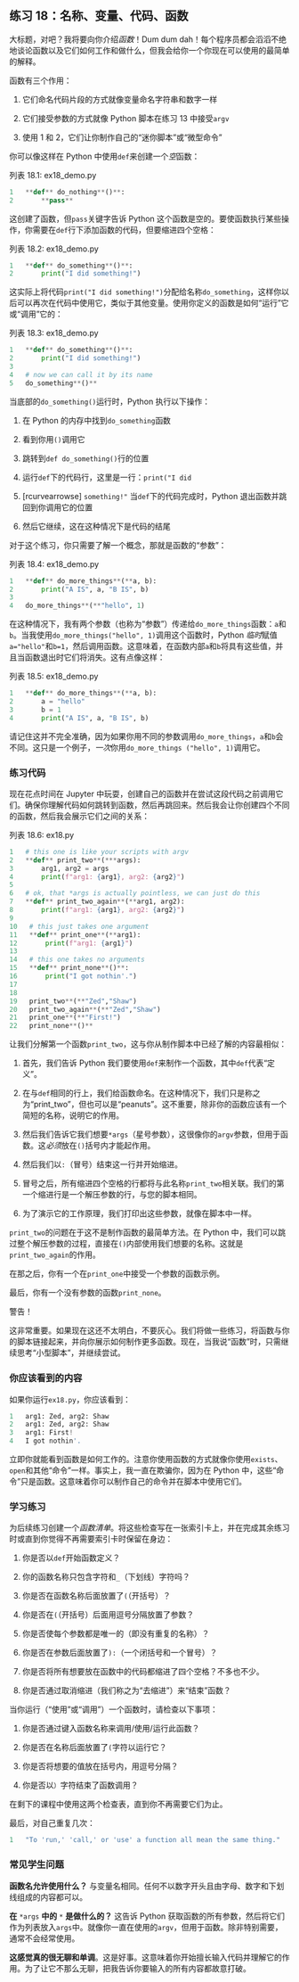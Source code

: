 ## 练习 18：名称、变量、代码、函数

大标题，对吧？我将要向你介绍*函数*！Dum dum dah！每个程序员都会滔滔不绝地谈论函数以及它们如何工作和做什么，但我会给你一个你现在可以使用的最简单的解释。

函数有三个作用：

1.  它们命名代码片段的方式就像变量命名字符串和数字一样

2.  它们接受参数的方式就像 Python 脚本在练习 13 中接受`argv`

3.  使用 1 和 2，它们让你制作自己的“迷你脚本”或“微型命令”

你可以像这样在 Python 中使用`def`来创建一个*空*函数：

列表 18.1: ex18_demo.py

```py
1   **def** do_nothing**()**:
2       **pass**
```

这创建了函数，但`pass`关键字告诉 Python 这个函数是空的。要使函数执行某些操作，你需要在`def`行下添加函数的代码，但要缩进四个空格：

列表 18.2: ex18_demo.py

```py
1   **def** do_something**()**:
2       print("I did something!")
```

这实际上将代码`print("I did something!")`分配给名称`do_something`，这样你以后可以再次在代码中使用它，类似于其他变量。使用你定义的函数是如何“运行”它或“调用”它的：

列表 18.3: ex18_demo.py

```py
1   **def** do_something**()**:
2       print("I did something!")
3
4   # now we can call it by its name
5   do_something**()**
```

当底部的`do_something()`运行时，Python 执行以下操作：

1.  在 Python 的内存中找到`do_something`函数

2.  看到你用`()`调用它

3.  跳转到`def do_something()`行的位置

4.  运行`def`下的代码行，这里是一行：`print("I did`

5.  [rcurvearrowse] `something!"` 当`def`下的代码完成时，Python 退出函数并跳回到你调用它的位置

6.  然后它继续，这在这种情况下是代码的结尾

对于这个练习，你只需要了解一个概念，那就是函数的“参数”：

列表 18.4: ex18_demo.py

```py
1   **def** do_more_things**(**a, b):
2       print("A IS", a, "B IS", b)
3
4   do_more_things**(**"hello", 1)
```

在这种情况下，我有两个参数（也称为“参数”）传递给`do_more_things`函数：`a`和`b`。当我使用`do_more_things("hello", 1)`调用这个函数时，Python *临时*赋值`a="hello"`和`b=1`，然后调用函数。这意味着，在函数内部`a`和`b`将具有这些值，并且当函数退出时它们将消失。这有点像这样：

列表 18.5: ex18_demo.py

```py
1   **def** do_more_things**(**a, b):
2       a = "hello"
3       b = 1
4       print("A IS", a, "B IS", b)
```

请记住这并不完全准确，因为如果你用不同的参数调用`do_more_things`，`a`和`b`会不同。这只是一个例子，*一次*你用`do_more_things ("hello", 1)`调用它。

### 练习代码

现在花点时间在 Jupyter 中玩耍，创建自己的函数并在尝试这段代码之前调用它们。确保你理解代码如何跳转到函数，然后再跳回来。然后我会让你创建四个不同的函数，然后我会展示它们之间的关系：

列表 18.6: ex18.py

```py
1   # this one is like your scripts with argv
2   **def** print_two**(***args):
3       arg1, arg2 = args
4       print(f"arg1: {arg1}, arg2: {arg2}")
5
6   # ok, that *args is actually pointless, we can just do this
7   **def** print_two_again**(**arg1, arg2):
8       print(f"arg1: {arg1}, arg2: {arg2}")
9
10   # this just takes one argument
11   **def** print_one**(**arg1):
12       print(f"arg1: {arg1}")
13
14   # this one takes no arguments
15   **def** print_none**()**:
16       print("I got nothin'.")
17
18
19   print_two**(**"Zed","Shaw")
20   print_two_again**(**"Zed","Shaw")
21   print_one**(**"First!")
22   print_none**()**
```

让我们分解第一个函数`print_two`，这与你从制作脚本中已经了解的内容最相似：

1.  首先，我们告诉 Python 我们要使用`def`来制作一个函数，其中`def`代表“定义”。

2.  在与`def`相同的行上，我们给函数命名。在这种情况下，我们只是称之为“print_two”，但也可以是“peanuts”。这不重要，除非你的函数应该有一个简短的名称，说明它的作用。

3.  然后我们告诉它我们想要`*args`（星号参数），这很像你的`argv`参数，但用于函数。这*必须*放在`()`括号内才能起作用。

4.  然后我们以`:`（冒号）结束这一行并开始缩进。

5.  冒号之后，所有缩进四个空格的行都将与此名称`print_two`相关联。我们的第一个缩进行是一个解压参数的行，与您的脚本相同。

6.  为了演示它的工作原理，我们打印出这些参数，就像在脚本中一样。

`print_two`的问题在于这不是制作函数的最简单方法。在 Python 中，我们可以跳过整个解压参数的过程，直接在`()`内部使用我们想要的名称。这就是`print_two_again`的作用。

在那之后，你有一个在`print_one`中接受一个参数的函数示例。

最后，你有一个没有参数的函数`print_none`。

警告！

这非常重要。如果现在这还不太明白，不要灰心。我们将做一些练习，将函数与你的脚本链接起来，并向你展示如何制作更多函数。现在，当我说“函数”时，只需继续思考“小型脚本”，并继续尝试。

### 你应该看到的内容

如果你运行`ex18.py`，你应该看到：

```py
1   arg1: Zed, arg2: Shaw
2   arg1: Zed, arg2: Shaw
3   arg1: First!
4   I got nothin'.
```

立即你就能看到函数是如何工作的。注意你使用函数的方式就像你使用`exists`、`open`和其他“命令”一样。事实上，我一直在欺骗你，因为在 Python 中，这些“命令”只是函数。这意味着你可以制作自己的命令并在脚本中使用它们。

### 学习练习

为后续练习创建一个*函数清单*。将这些检查写在一张索引卡上，并在完成其余练习时或直到你觉得不再需要索引卡时保留在身边：

1.  你是否以`def`开始函数定义？

2.  你的函数名称只包含字符和`_`（下划线）字符吗？

3.  你是否在函数名称后面放置了`(`（开括号）？

4.  你是否在`(`（开括号）后面用逗号分隔放置了参数？

5.  你是否使每个参数都是唯一的（即没有重复的名称）？

6.  你是否在参数后面放置了`):`（一个闭括号和一个冒号）？

7.  你是否将所有想要放在函数中的代码都缩进了四个空格？不多也不少。

8.  你是否通过取消缩进（我们称之为“去缩进”）来“结束”函数？

当你运行（“使用”或“调用”）一个函数时，请检查以下事项：

1.  你是否通过键入函数名称来调用/使用/运行此函数？

2.  你是否在名称后面放置了`(`字符以运行它？

3.  你是否将想要的值放在括号内，用逗号分隔？

4.  你是否以`）`字符结束了函数调用？

在剩下的课程中使用这两个检查表，直到你不再需要它们为止。

最后，对自己重复几次：

```py
1   "To 'run,' 'call,' or 'use' a function all mean the same thing."
```

### 常见学生问题

**函数名允许使用什么？** 与变量名相同。任何不以数字开头且由字母、数字和下划线组成的内容都可以。

**在** `*args` **中的** `*` **是做什么的？** 这告诉 Python 获取函数的所有参数，然后将它们作为列表放入`args`中。就像你一直在使用的`argv`，但用于函数。除非特别需要，通常不会经常使用。

**这感觉真的很无聊和单调**。这是好事。这意味着你开始擅长输入代码并理解它的作用。为了让它不那么无聊，把我告诉你要输入的所有内容都故意打破。
